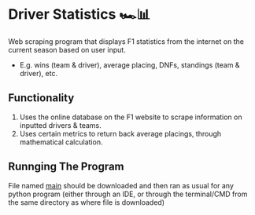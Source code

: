 # Driver Statistics 🏎️📊

Web scraping program that displays F1 statistics from the internet on the current season based on user input.

- E.g. wins (team & driver), average placing, DNFs, standings (team & driver), etc.

## Functionality

1. Uses the online database on the F1 website to scrape information on inputted drivers & teams.
2. Uses certain metrics to return back average placings, through mathematical calculation.

## Runnging The Program

File named [main](https://github.com/faizannaseerr/DriverStatistics/blob/main/main.py) should be downloaded and then ran as usual for any python program (either through an IDE, or through the terminal/CMD from the same directory as where file is downloaded)
